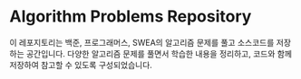 # Algorithm Problems Repository

이 레포지토리는 백준, 프로그래머스, SWEA의 알고리즘 문제를 풀고 소스코드를 저장하는 공간입니다. 다양한 알고리즘 문제를 풀면서 학습한 내용을 정리하고, 코드와 함께 저장하여 참고할 수 있도록 구성되었습니다.
